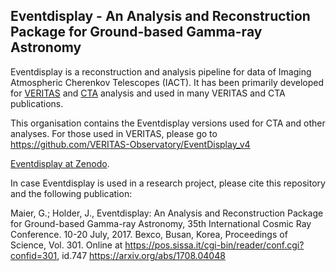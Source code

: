 ## Eventdisplay - An Analysis and Reconstruction Package for Ground-based Gamma-ray Astronomy

Eventdisplay is a reconstruction and analysis pipeline for data of Imaging Atmospheric Cherenkov Telescopes (IACT). 
It has been primarily developed for [VERITAS](veritas.sao.arizona.edu/) and [CTA](https://cta-observatory.org/) analysis and used in many VERITAS and CTA publications.

This organisation contains the Eventdisplay versions used for CTA and other analyses. 
For those used in VERITAS, please go to https://github.com/VERITAS-Observatory/EventDisplay_v4

[Eventdisplay at Zenodo](https://zenodo.org/communities/eventdisplayproject?q=&l=list&p=1&s=10&sort=newest).

In case Eventdisplay is used in a research project, please cite this repository and the following publication:

Maier, G.; Holder, J., 
Eventdisplay: An Analysis and Reconstruction Package for Ground-based Gamma-ray Astronomy, 
35th International Cosmic Ray Conference. 10-20 July, 2017. Bexco, Busan, Korea, Proceedings of Science, Vol. 301. 
Online at https://pos.sissa.it/cgi-bin/reader/conf.cgi?confid=301, id.747 https://arxiv.org/abs/1708.04048
